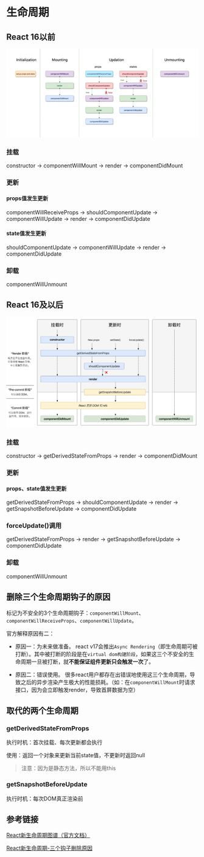# 生命周期

## React 16以前
![alt](./img/img-1.png)

### 挂载
constructor -> componentWillMount -> render -> componentDidMount

### 更新
#### props值发生更新
componentWillReceiveProps -> shouldComponentUpdate -> componentWillUpdate -> render -> componentDidUpdate

#### state值发生更新
shouldComponentUpdate -> componentWillUpdate -> render -> componentDidUpdate

### 卸载
componentWillUnmount


## React 16及以后
![alt](./img/img-2.png)

### 挂载
constructor -> getDerivedStateFromProps -> render -> componentDidMount

### 更新
#### props、state值发生更新
getDerivedStateFromProps -> shouldComponentUpdate -> render -> getSnapshotBeforeUpdate -> componentDidUpdate

### forceUpdate()调用
getDerivedStateFromProps -> render -> getSnapshotBeforeUpdate -> componentDidUpdate

### 卸载
componentWillUnmount

## 删除三个生命周期钩子的原因
标记为不安全的3个生命周期钩子：`componentWillMount`、`componentWillReceiveProps`、`componentWillUpdate`。

官方解释原因有二：
 - 原因一：为未来做准备。
react v17会推出`Async Rendering`（即生命周期可被打断）。其中被打断的阶段是在`virtual dom构建阶段`，如果这三个不安全的生命周期一旦被打断，就**不能保证组件更新只会触发一次**了。

 - 原因二：错误使用。
很多react用户都存在出错误地使用这三个生命周期，导致之后的异步渲染产生极大的性能损耗。（如：在`componentWillMount`时请求接口，因为会立即触发render，导致首屏数据为空）

## 取代的两个生命周期
### getDerivedStateFromProps
执行时机：首次挂载、每次更新都会执行

使用：返回一个对象来更新当前state值，不更新时返回null

> 注意：因为是静态方法，所以不能用this

### getSnapshotBeforeUpdate
执行时机：每次DOM真正渲染前




## 参考链接
[React新生命周期图谱（官方文档）](http://projects.wojtekmaj.pl/react-lifecycle-methods-diagram/)

[React新生命周期-三个钩子删除原因](https://blog.csdn.net/zhangwx6/article/details/81667631)